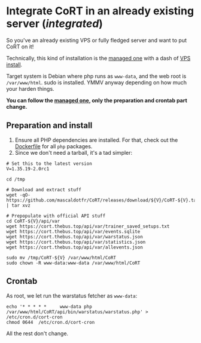 # Integrate CoRT in an already existing server (*integrated*)

So you've an already existing VPS or fully fledged server and want to put CoRT
on it!

Technically, this kind of installation is the [managed one](README.managed.md)
with a dash of [VPS install](README.vps.md).

Target system is Debian where php runs as `www-data`, and the web root is
`/var/www/html`. sudo is installed. YMMV anyway depending on how much your
harden things.

**You can follow the [managed one](README.managed.md), only the preparation and
crontab part change.**

## Preparation and install

1. Ensure all PHP dependencies are installed. For that, check out the
   [Dockerfile](docker/Dockerfile) for all `php` packages.
2. Since we don't need a tarball, it's a tad simpler:

```shell
# Set this to the latest version
V=1.35.19-2.0rc1

cd /tmp

# Download and extract stuff
wget -qO- https://github.com/mascaldotfr/CoRT/releases/download/${V}/CoRT-${V}.tar.gz | tar xvz

# Prepopulate with official API stuff
cd CoRT-${V}/api/var
wget https://cort.thebus.top/api/var/trainer_saved_setups.txt
wget https://cort.thebus.top/api/var/events.sqlite
wget https://cort.thebus.top/api/var/warstatus.json
wget https://cort.thebus.top/api/var/statistics.json
wget https://cort.thebus.top/api/var/allevents.json

sudo mv /tmp/CoRT-${V} /var/www/html/CoRT
sudo chown -R www-data:www-data /var/www/html/CoRT
```

## Crontab

As root, we let run the warstatus fetcher as `www-data`:

```shell
echo '* * * * * 	www-data php /var/www/html/CoRT/api/bin/warstatus/warstatus.php' > /etc/cron.d/cort-cron
chmod 0644  /etc/cron.d/cort-cron
```

All the rest don't change.
